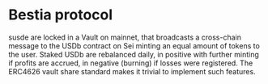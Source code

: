 # Bestia protocol
susde are locked in a Vault on mainnet, that broadcasts a cross-chain message to the USDb contract on Sei minting an equal amount of tokens to the user. Staked USDb are rebalanced daily, in positive with further minting if profits are accrued, in negative (burning) if losses were registered. The ERC4626 vault share standard makes it trivial to implement such features.
